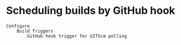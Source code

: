 # Scheduling builds by GitHub hook


```
Configure
    Build Triggers
        GitHub hook trigger for GITScm polling
```



